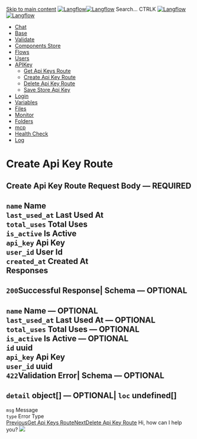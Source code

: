 [Skip to main content](https://docs.langflow.org/api/<#__docusaurus_skipToContent_fallback>)
[![Langflow](https://docs.langflow.org/img/langflow-logo-black.svg)![Langflow](https://docs.langflow.org/img/langflow-logo-white.svg)](https://docs.langflow.org/api/</>)
[](https://docs.langflow.org/api/<https:/github.com/langflow-ai/langflow>)[](https://docs.langflow.org/api/<https:/twitter.com/langflow_ai>)[](https://docs.langflow.org/api/<https:/discord.gg/EqksyE2EX9>)
Search...
CTRLK
[![Langflow](https://docs.langflow.org/img/langflow-logo-black.svg)![Langflow](https://docs.langflow.org/img/langflow-logo-white.svg)](https://docs.langflow.org/api/</>)
  * [Chat](https://docs.langflow.org/api/</api/retrieve-vertices-order>)
  * [Base](https://docs.langflow.org/api/</api/get-all>)
  * [Validate](https://docs.langflow.org/api/</api/post-validate-code>)
  * [Components Store](https://docs.langflow.org/api/</api/check-if-store-is-enabled>)
  * [Flows](https://docs.langflow.org/api/</api/create-flow>)
  * [Users](https://docs.langflow.org/api/</api/add-user>)
  * [APIKey](https://docs.langflow.org/api/</api/get-api-keys-route>)
    * [Get Api Keys Route](https://docs.langflow.org/api/</api/get-api-keys-route>)
    * [Create Api Key Route](https://docs.langflow.org/api/</api/create-api-key-route>)
    * [Delete Api Key Route](https://docs.langflow.org/api/</api/delete-api-key-route>)
    * [Save Store Api Key](https://docs.langflow.org/api/</api/save-store-api-key>)
  * [Login](https://docs.langflow.org/api/</api/login-to-get-access-token>)
  * [Variables](https://docs.langflow.org/api/</api/read-variables>)
  * [Files](https://docs.langflow.org/api/</api/upload-file-1>)
  * [Monitor](https://docs.langflow.org/api/</api/get-vertex-builds>)
  * [Folders](https://docs.langflow.org/api/</api/read-folders>)
  * [mcp](https://docs.langflow.org/api/</api/handle-sse>)
  * [Health Check](https://docs.langflow.org/api/</api/health>)
  * [Log](https://docs.langflow.org/api/</api/stream-logs>)


# Create Api Key Route
Create Api Key Route
Request Body  — **REQUIRED**  
---  
`name` Name  
`last_used_at` Last Used At  
`total_uses` Total Uses  
`is_active` Is Active  
`api_key` Api Key  
`user_id` User Id  
`created_at` Created At  
Responses  
---  
`200`Successful Response| Schema  — **OPTIONAL**  
---  
`name` Name — **OPTIONAL**  
`last_used_at` Last Used At — **OPTIONAL**  
`total_uses` Total Uses — **OPTIONAL**  
`is_active` Is Active — **OPTIONAL**  
`id` uuid  
`api_key` Api Key  
`user_id` uuid  
`422`Validation Error| Schema  — **OPTIONAL**  
---  
`detail` object[] — **OPTIONAL**| `loc` undefined[]  
---  
`msg` Message  
`type` Error Type  
[PreviousGet Api Keys Route](https://docs.langflow.org/api/</api/get-api-keys-route>)[NextDelete Api Key Route](https://docs.langflow.org/api/</api/delete-api-key-route>)
Hi, how can I help you?
![](https://docs.langflow.org/img/langflow-icon-black-transparent.svg)
